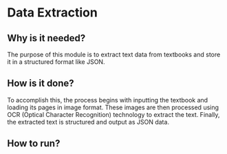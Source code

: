 # Data Extraction
## Why is it needed?
The purpose of this module is to extract text data from textbooks and store it in a structured format like JSON.

## How is it done?
To accomplish this, the process begins with inputting the textbook and loading its pages in image format. These images are then processed using OCR (Optical Character Recognition) technology to extract the text. Finally, the extracted text is structured and output as JSON data.

## How to run?
